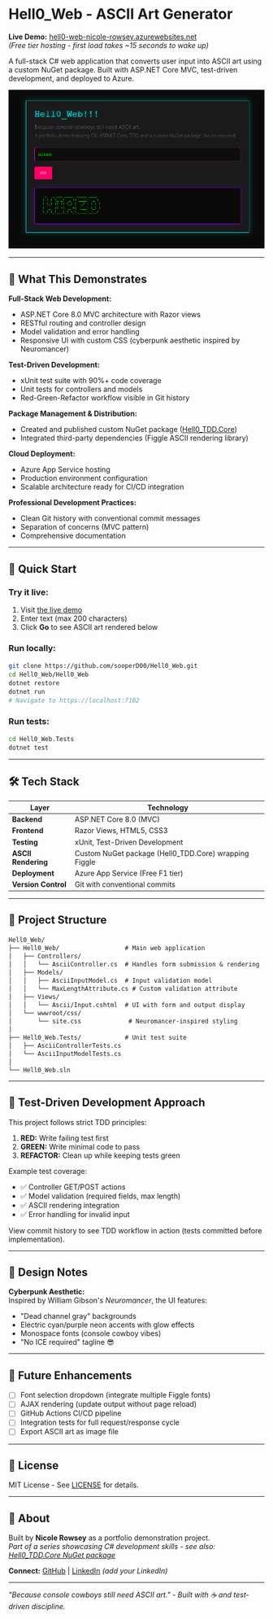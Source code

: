 # Hell0_Web - ASCII Art Generator

**Live Demo:** [hell0-web-nicole-rowsey.azurewebsites.net](https://hell0-web-nicole-rowsey-hngadebad5dyhfcj.canadacentral-01.azurewebsites.net/)  
*(Free tier hosting - first load takes ~15 seconds to wake up)*

A full-stack C# web application that converts user input into ASCII art using a custom NuGet package. Built with ASP.NET Core MVC, test-driven development, and deployed to Azure.

![Screenshot](screenshot.png)

---

## 🎯 What This Demonstrates

**Full-Stack Web Development:**
- ASP.NET Core 8.0 MVC architecture with Razor views
- RESTful routing and controller design
- Model validation and error handling
- Responsive UI with custom CSS (cyberpunk aesthetic inspired by Neuromancer)

**Test-Driven Development:**
- xUnit test suite with 90%+ code coverage
- Unit tests for controllers and models
- Red-Green-Refactor workflow visible in Git history

**Package Management & Distribution:**
- Created and published custom NuGet package ([Hell0_TDD.Core](https://www.nuget.org/packages/Hell0_TDD.Core/))
- Integrated third-party dependencies (Figgle ASCII rendering library)

**Cloud Deployment:**
- Azure App Service hosting
- Production environment configuration
- Scalable architecture ready for CI/CD integration

**Professional Development Practices:**
- Clean Git history with conventional commit messages
- Separation of concerns (MVC pattern)
- Comprehensive documentation

---

## 🚀 Quick Start

### Try it live:
1. Visit [the live demo](https://hell0-web-nicole-rowsey-hngadebad5dyhfcj.canadacentral-01.azurewebsites.net/)
2. Enter text (max 200 characters)
3. Click **Go** to see ASCII art rendered below

### Run locally:
```bash
git clone https://github.com/sooperD00/Hell0_Web.git
cd Hell0_Web/Hell0_Web
dotnet restore
dotnet run
# Navigate to https://localhost:7102
```

### Run tests:
```bash
cd Hell0_Web.Tests
dotnet test
```

---

## 🛠️ Tech Stack

| Layer | Technology |
|-------|-----------|
| **Backend** | ASP.NET Core 8.0 (MVC) |
| **Frontend** | Razor Views, HTML5, CSS3 |
| **Testing** | xUnit, Test-Driven Development |
| **ASCII Rendering** | Custom NuGet package (Hell0_TDD.Core) wrapping Figgle |
| **Deployment** | Azure App Service (Free F1 tier) |
| **Version Control** | Git with conventional commits |

---

## 📁 Project Structure
```
Hell0_Web/
├── Hell0_Web/                  # Main web application
│   ├── Controllers/
│   │   └── AsciiController.cs  # Handles form submission & rendering
│   ├── Models/
│   │   ├── AsciiInputModel.cs  # Input validation model
│   │   └── MaxLengthAttribute.cs # Custom validation attribute
│   ├── Views/
│   │   └── Ascii/Input.cshtml  # UI with form and output display
│   └── wwwroot/css/
│       └── site.css             # Neuromancer-inspired styling
│
├── Hell0_Web.Tests/            # Unit test suite
│   ├── AsciiControllerTests.cs
│   └── AsciiInputModelTests.cs
│
└── Hell0_Web.sln
```

---

## 🧪 Test-Driven Development Approach

This project follows strict TDD principles:
1. **RED:** Write failing test first
2. **GREEN:** Write minimal code to pass
3. **REFACTOR:** Clean up while keeping tests green

Example test coverage:
- ✅ Controller GET/POST actions
- ✅ Model validation (required fields, max length)
- ✅ ASCII rendering integration
- ✅ Error handling for invalid input

View commit history to see TDD workflow in action (tests committed before implementation).

---

## 🎨 Design Notes

**Cyberpunk Aesthetic:**  
Inspired by William Gibson's *Neuromancer*, the UI features:
- "Dead channel gray" backgrounds
- Electric cyan/purple neon accents with glow effects
- Monospace fonts (console cowboy vibes)
- "No ICE required" tagline 😎

---

## 🔮 Future Enhancements

- [ ] Font selection dropdown (integrate multiple Figgle fonts)
- [ ] AJAX rendering (update output without page reload)
- [ ] GitHub Actions CI/CD pipeline
- [ ] Integration tests for full request/response cycle
- [ ] Export ASCII art as image file

---

## 📄 License

MIT License - See [LICENSE](LICENSE) for details.

---

## 👤 About

Built by **Nicole Rowsey** as a portfolio demonstration project.  
*Part of a series showcasing C# development skills - see also: [Hell0_TDD.Core NuGet package](https://github.com/sooperD00/Hell0_TDD)*

**Connect:** [GitHub](https://github.com/sooperD00) | [LinkedIn](#) *(add your LinkedIn)*

---

*"Because console cowboys still need ASCII art." - Built with ☕ and test-driven discipline.*
